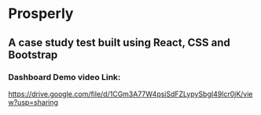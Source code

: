 # Prosperly

## A case study test built using React, CSS and Bootstrap

### Dashboard Demo video Link:
https://drive.google.com/file/d/1CGm3A77W4psiSdFZLypySbgI49lcr0jK/view?usp=sharing
